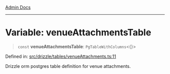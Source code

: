 [Admin Docs](/)

***

# Variable: venueAttachmentsTable

> `const` **venueAttachmentsTable**: `PgTableWithColumns`\<\{\}\>

Defined in: [src/drizzle/tables/venueAttachments.ts:11](https://github.com/PalisadoesFoundation/talawa-api/blob/1251c45d69620e1317cb8632c6decbdb7edbdb06/src/drizzle/tables/venueAttachments.ts#L11)

Drizzle orm postgres table definition for venue attachments.
